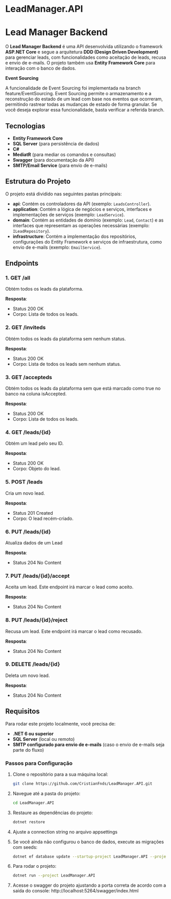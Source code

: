 # LeadManager.API
# Lead Manager Backend

O **Lead Manager Backend** é uma API desenvolvida utilizando o framework **ASP.NET Core** e segue a arquitetura **DDD (Design Driven Development)** para gerenciar leads, com funcionalidades como aceitação de leads, recusa e envio de e-mails. O projeto também usa **Entity Framework Core** para interação com o banco de dados.

**Event Sourcing** 

A funcionalidade de Event Sourcing foi implementada na branch feature/EventSourcing. Event Sourcing permite o armazenamento e a reconstrução do estado de um lead com base nos eventos que ocorreram, permitindo rastrear todas as mudanças de estado de forma granular. Se você deseja explorar essa funcionalidade, basta verificar a referida branch.

## Tecnologias

- **Entity Framework Core**
- **SQL Server** (para persistência de dados)
- **C#**
- **MediatR** (para mediar os comandos e consultas)
- **Swagger** (para documentação da API)
- **SMTP/Email Service** (para envio de e-mails)

## Estrutura do Projeto

O projeto está dividido nas seguintes pastas principais:

- **api**: Contém os controladores da API (exemplo: `LeadsController`).
- **application**: Contém a lógica de negócios e serviços, interfaces e implementações de serviços (exemplo: `LeadService`).
- **domain**: Contém as entidades de domínio (exemplo: `Lead`, `Contact`) e as interfaces que representam as operações necessárias (exemplo: `ILeadRepository`).
- **infrastructure**: Contém a implementação dos repositórios, configurações do Entity Framework e serviços de infraestrutura, como envio de e-mails (exemplo: `EmailService`).
  
## Endpoints

### 1. **GET /all**
Obtém todos os leads da plataforma.

**Resposta**:
- Status 200 OK
- Corpo: Lista de todos os leads.

### 2. **GET /inviteds**
Obtém todos os leads da plataforma sem nenhum status.

**Resposta**:
- Status 200 OK
- Corpo: Lista de todos os leads sem nenhum status.

### 3. **GET /accepteds**
Obtém todos os leads da plataforma sem que está marcado como true no banco na coluna isAccepted.

**Resposta**:
- Status 200 OK
- Corpo: Lista de todos os leads.

### 4. **GET /leads/{id}**
Obtém um lead pelo seu ID.

**Resposta**:
- Status 200 OK
- Corpo: Objeto do lead.

### 5. **POST /leads**
Cria um novo lead.

**Resposta**:
- Status 201 Created
- Corpo: O lead recém-criado.

### 6. **PUT /leads/{id}**
Atualiza dados de um Lead

**Resposta**:
- Status 204 No Content

### 7. **PUT /leads/{id}/accept**
Aceita um lead. Este endpoint irá marcar o lead como aceito.

**Resposta**:
- Status 204 No Content

### 8. **PUT /leads/{id}/reject**
Recusa um lead. Este endpoint irá marcar o lead como recusado.

**Resposta**:
- Status 204 No Content

### 9. **DELETE /leads/{id}**
Deleta um novo lead.

**Resposta**:
- Status 204 No Content

## Requisitos

Para rodar este projeto localmente, você precisa de:

- **.NET 6 ou superior**
- **SQL Server** (local ou remoto)
- **SMTP configurado para envio de e-mails** (caso o envio de e-mails seja parte do fluxo)

### Passos para Configuração

1. Clone o repositório para a sua máquina local:

    ```bash
    git clone https://github.com/CristianFnds/LeadManager.API.git
    ```

2. Navegue até a pasta do projeto:

    ```bash
    cd LeadManager.API
    ```

3. Restaure as dependências do projeto:

    ```bash
    dotnet restore
    ```

4. Ajuste a connection string no arquivo appsettings

5. Se você ainda não configurou o banco de dados, execute as migrações com seeds:

    ```bash
    dotnet ef database update --startup-project LeadManager.API --project LeadManager.Infrastructure
    ```

6. Para rodar o projeto:

    ```bash
    dotnet run --project LeadManager.API
    ```
7. Acesse o swagger do projeto ajustando a porta correta de acordo com a saida do console:
        http://localhost:5264/swagger/index.html
   